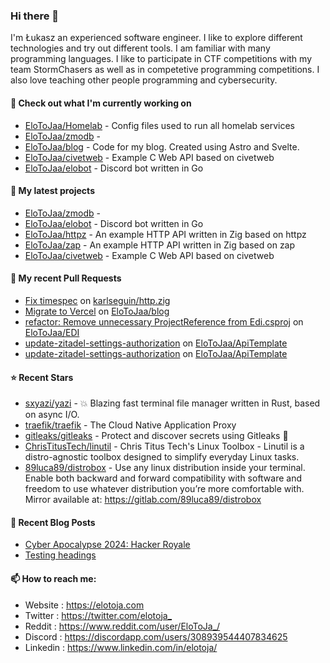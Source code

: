 ### Hi there 👋

I'm Łukasz an experienced software engineer. I like to explore different technologies and try out different tools. I am familiar with many programming languages. I like to participate in CTF competitions with my team StormChasers as well as in competetive programming competitions. I also love teaching other people programming and cybersecurity.

#### 👷 Check out what I'm currently working on

- [EloToJaa/Homelab](https://github.com/EloToJaa/Homelab) - Config files used to run all homelab services
- [EloToJaa/zmodb](https://github.com/EloToJaa/zmodb) - 
- [EloToJaa/blog](https://github.com/EloToJaa/blog) - Code for my blog. Created using Astro and Svelte.
- [EloToJaa/civetweb](https://github.com/EloToJaa/civetweb) - Example C Web API based on civetweb
- [EloToJaa/elobot](https://github.com/EloToJaa/elobot) - Discord bot written in Go

#### 🌱 My latest projects

- [EloToJaa/zmodb](https://github.com/EloToJaa/zmodb) - 
- [EloToJaa/elobot](https://github.com/EloToJaa/elobot) - Discord bot written in Go
- [EloToJaa/httpz](https://github.com/EloToJaa/httpz) - An example HTTP API written in Zig based on httpz
- [EloToJaa/zap](https://github.com/EloToJaa/zap) - An example HTTP API written in Zig based on zap
- [EloToJaa/civetweb](https://github.com/EloToJaa/civetweb) - Example C Web API based on civetweb

#### 🔨 My recent Pull Requests

- [Fix timespec](https://github.com/karlseguin/http.zig/pull/63) on [karlseguin/http.zig](https://github.com/karlseguin/http.zig)
- [Migrate to Vercel](https://github.com/EloToJaa/blog/pull/167) on [EloToJaa/blog](https://github.com/EloToJaa/blog)
- [refactor: Remove unnecessary ProjectReference from Edi.csproj](https://github.com/EloToJaa/EDI/pull/8) on [EloToJaa/EDI](https://github.com/EloToJaa/EDI)
- [update-zitadel-settings-authorization](https://github.com/EloToJaa/ApiTemplate/pull/17) on [EloToJaa/ApiTemplate](https://github.com/EloToJaa/ApiTemplate)
- [update-zitadel-settings-authorization](https://github.com/EloToJaa/ApiTemplate/pull/16) on [EloToJaa/ApiTemplate](https://github.com/EloToJaa/ApiTemplate)

#### ⭐ Recent Stars

- [sxyazi/yazi](https://github.com/sxyazi/yazi) - 💥 Blazing fast terminal file manager written in Rust, based on async I/O.
- [traefik/traefik](https://github.com/traefik/traefik) - The Cloud Native Application Proxy
- [gitleaks/gitleaks](https://github.com/gitleaks/gitleaks) - Protect and discover secrets using Gitleaks 🔑
- [ChrisTitusTech/linutil](https://github.com/ChrisTitusTech/linutil) - Chris Titus Tech&#39;s Linux Toolbox - Linutil is a distro-agnostic toolbox designed to simplify everyday Linux tasks.
- [89luca89/distrobox](https://github.com/89luca89/distrobox) - Use any linux distribution inside your terminal. Enable both backward and forward compatibility with software and freedom to use whatever distribution you’re more comfortable with. Mirror available at: https://gitlab.com/89luca89/distrobox

#### 📰 Recent Blog Posts

- [Cyber Apocalypse 2024: Hacker Royale](https://elotoja.com/blog/cyber-apocalypse/)
- [Testing headings](https://elotoja.com/blog/headings/)

#### 📫 How to reach me:
  - Website   : <https://elotoja.com>
  - Twitter   : <https://twitter.com/elotoja_>
  - Reddit    : <https://www.reddit.com/user/EloToJa_/>
  - Discord   : <https://discordapp.com/users/308939544407834625>
  - Linkedin  : <https://www.linkedin.com/in/elotoja/>
